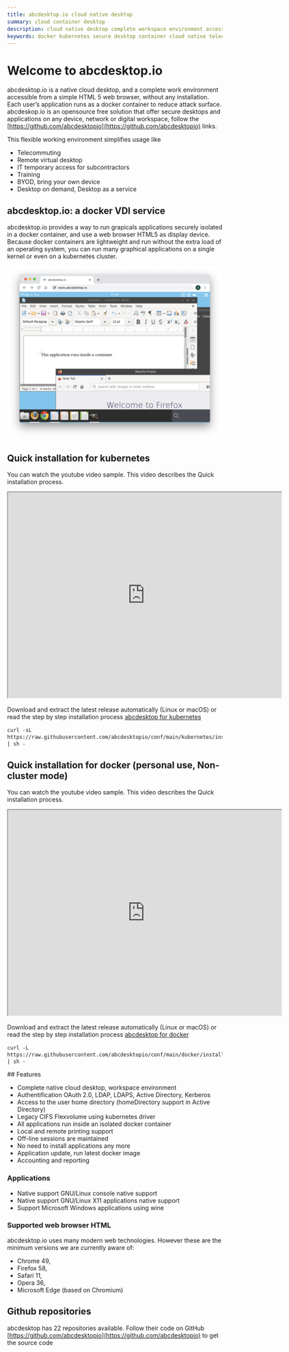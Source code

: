 ```yaml
---
title: abcdesktop.io cloud native desktop
summary: cloud container desktop
description: cloud native desktop complete workspace environment accessible from a web browser
keywords: docker kubernetes secure desktop container cloud native telecommuting remove virtual on demand vdi vnc digital workspace reduce attack surface byod bring your own device reduce attack surface novnc rdp citrix 
---
```


# Welcome to abcdesktop.io 

abcdesktop.io is a native cloud desktop, and a complete work environment accessible from a simple HTML 5 web browser, without any installation.  Each user’s application runs as a docker container to reduce attack surface.
abcdeskop.io is an opensource free solution that offer secure desktops and applications on any device, network or digital workspace, follow the [https://github.com/abcdesktopio](https://github.com/abcdesktopio) links.

This flexible working environment simplifies usage like

- Telecommuting
- Remote virtual desktop 
- IT temporary access for subcontractors
- Training  
- BYOD, bring your own device
- Desktop on demand, Desktop as a service


## abcdesktop.io: a docker VDI service

abcdesktop.io provides a way to run grapicals applications securely isolated in a docker container, and use a web browser HTML5 as display device. Because docker containers are lightweight and run without the extra load of an operating system, you can run many graphical applications on a single kernel or even on a kubernetes cluster.

![screenshot-applications](img/screenshot-applications.png)

## Quick installation for kubernetes
You can watch the youtube video sample. This video describes the Quick installation process.

<iframe width="640" height="480" src="https://www.youtube.com/embed/KpjG4ksoGNI" allow="accelerometer; autoplay; encrypted-media; gyroscope; picture-in-picture" allowfullscreen> </iframe>

Download and extract the latest release automatically (Linux or macOS) or read the step by step installation process [abcdesktop for kubernetes](/setup/kubernetes_abcdesktop/)

```
curl -sL https://raw.githubusercontent.com/abcdesktopio/conf/main/kubernetes/install.sh | sh -
```

## Quick installation for docker (personal use, Non-cluster mode)
You can watch the youtube video sample. This video describes the Quick installation process.

<iframe width="640" height="480" src="https://www.youtube.com/embed/_A80Sy9g28I" allow="accelerometer; autoplay; encrypted-media; gyroscope; picture-in-picture" allowfullscreen> </iframe>

Download and extract the latest release automatically (Linux or macOS) or read the step by step installation process [abcdesktop for docker](/setup/dockermode/)

```
curl -L https://raw.githubusercontent.com/abcdesktopio/conf/main/docker/install.sh | sh -
```

## Features

- Complete native cloud desktop, workspace environment
- Authentification OAuth 2.0, LDAP, LDAPS, Active Directory, Kerberos
- Access to the user home directory (homeDirectory support in Active Directory)
- Legacy CIFS Flexvolume using kubernetes driver 
- All applications run inside an isolated docker container
- Local and remote printing support 
- Off-line sessions are maintained
- No need to install applications any more
- Application update, run latest docker image
- Accounting and reporting 

### Applications

- Native support GNU/Linux console native support
- Native support GNU/Linux X11 applications native support
- Support Microsoft Windows applications using wine

### Supported web browser HTML

abcdesktop.io uses many modern web technologies. However these are the minimum versions we are currently aware of:

* Chrome 49, 
* Firefox 58, 
* Safari 11, 
* Opera 36,  
* Microsoft Edge (based on Chromium)

## Github repositories
abcdesktop has 22 repositories available. Follow their code on GitHub [https://github.com/abcdesktopio](https://github.com/abcdesktopio) to get the source code

